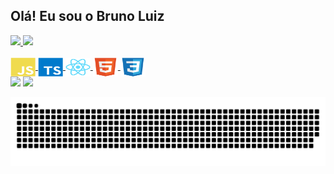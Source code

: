 ## Olá! Eu sou o Bruno Luiz

 <div style="display: inline_block">
  <a href="https://github.com/brunosllz">
  <img height="180em" src="https://github-readme-stats.vercel.app/api?username=brunosllz&show_icons=true&theme=dracula&include_all_commits=true&count_private=true"/>
  <img height="180em" src="https://github-readme-stats.vercel.app/api/top-langs/?username=brunosllz&layout=compact&langs_count=7&theme=dracula"/>
 </div>
 
 <div style="display: inline_block"><br>
  <img align="center" alt="Bruno-Js" height="30" width="40" src="https://raw.githubusercontent.com/devicons/devicon/master/icons/javascript/javascript-plain.svg">
  <img align="center" alt="Bruno-Ts" height="30" width="40" src="https://raw.githubusercontent.com/devicons/devicon/master/icons/typescript/typescript-plain.svg">
  <img align="center" alt="Buno-React" height="30" width="40" src="https://raw.githubusercontent.com/devicons/devicon/master/icons/react/react-original.svg">
  <img align="center" alt="Bruno-HTML" height="30" width="40" src="https://raw.githubusercontent.com/devicons/devicon/master/icons/html5/html5-original.svg">
  <img align="center" alt="Bruno-CSS" height="30" width="40" src="https://raw.githubusercontent.com/devicons/devicon/master/icons/css3/css3-original.svg">
 </div>
  
 <div>
   <a href="https://www.linkedin.com/in/bruno-silveira-luiz-523a361a4" target="_blank"><img src="https://img.shields.io/badge/-LinkedIn-%230077B5?style=for-the-     badge&logo=linkedin&logoColor=white" target="_blank"></a>
   <a href = "mailto:brunoslvrlz13@gmail.com"><img src="https://img.shields.io/badge/-Gmail-%23333?style=for-the-badge&logo=gmail&logoColor=white" target="_blank"></a>
 </div>
  
   ![Snake animation](https://github.com/brunosllz/brunosllz/blob/output/github-contribution-grid-snake.svg)
